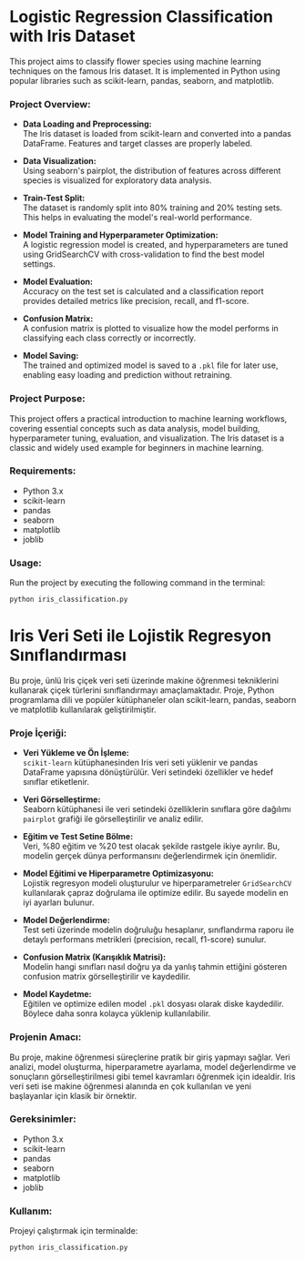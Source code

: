 
# Logistic Regression Classification with Iris Dataset

This project aims to classify flower species using machine learning techniques on the famous Iris dataset. It is implemented in Python using popular libraries such as scikit-learn, pandas, seaborn, and matplotlib.

### Project Overview:

- **Data Loading and Preprocessing:**  
  The Iris dataset is loaded from scikit-learn and converted into a pandas DataFrame. Features and target classes are properly labeled.

- **Data Visualization:**  
  Using seaborn's pairplot, the distribution of features across different species is visualized for exploratory data analysis.

- **Train-Test Split:**  
  The dataset is randomly split into 80% training and 20% testing sets. This helps in evaluating the model's real-world performance.

- **Model Training and Hyperparameter Optimization:**  
  A logistic regression model is created, and hyperparameters are tuned using GridSearchCV with cross-validation to find the best model settings.

- **Model Evaluation:**  
  Accuracy on the test set is calculated and a classification report provides detailed metrics like precision, recall, and f1-score.

- **Confusion Matrix:**  
  A confusion matrix is plotted to visualize how the model performs in classifying each class correctly or incorrectly.

- **Model Saving:**  
  The trained and optimized model is saved to a `.pkl` file for later use, enabling easy loading and prediction without retraining.

### Project Purpose:

This project offers a practical introduction to machine learning workflows, covering essential concepts such as data analysis, model building, hyperparameter tuning, evaluation, and visualization. The Iris dataset is a classic and widely used example for beginners in machine learning.

### Requirements:

- Python 3.x  
- scikit-learn  
- pandas  
- seaborn  
- matplotlib  
- joblib  

### Usage:

Run the project by executing the following command in the terminal:

```bash
python iris_classification.py
```



# Iris Veri Seti ile Lojistik Regresyon Sınıflandırması

Bu proje, ünlü Iris çiçek veri seti üzerinde makine öğrenmesi tekniklerini kullanarak çiçek türlerini sınıflandırmayı amaçlamaktadır. Proje, Python programlama dili ve popüler kütüphaneler olan scikit-learn, pandas, seaborn ve matplotlib kullanılarak geliştirilmiştir.

### Proje İçeriği:

- **Veri Yükleme ve Ön İşleme:**  
  `scikit-learn` kütüphanesinden Iris veri seti yüklenir ve pandas DataFrame yapısına dönüştürülür. Veri setindeki özellikler ve hedef sınıflar etiketlenir.

- **Veri Görselleştirme:**  
  Seaborn kütüphanesi ile veri setindeki özelliklerin sınıflara göre dağılımı `pairplot` grafiği ile görselleştirilir ve analiz edilir.

- **Eğitim ve Test Setine Bölme:**  
  Veri, %80 eğitim ve %20 test olacak şekilde rastgele ikiye ayrılır. Bu, modelin gerçek dünya performansını değerlendirmek için önemlidir.

- **Model Eğitimi ve Hiperparametre Optimizasyonu:**  
  Lojistik regresyon modeli oluşturulur ve hiperparametreler `GridSearchCV` kullanılarak çapraz doğrulama ile optimize edilir. Bu sayede modelin en iyi ayarları bulunur.

- **Model Değerlendirme:**  
  Test seti üzerinde modelin doğruluğu hesaplanır, sınıflandırma raporu ile detaylı performans metrikleri (precision, recall, f1-score) sunulur.

- **Confusion Matrix (Karışıklık Matrisi):**  
  Modelin hangi sınıfları nasıl doğru ya da yanlış tahmin ettiğini gösteren confusion matrix görselleştirilir ve kaydedilir.

- **Model Kaydetme:**  
  Eğitilen ve optimize edilen model `.pkl` dosyası olarak diske kaydedilir. Böylece daha sonra kolayca yüklenip kullanılabilir.

### Projenin Amacı:

Bu proje, makine öğrenmesi süreçlerine pratik bir giriş yapmayı sağlar. Veri analizi, model oluşturma, hiperparametre ayarlama, model değerlendirme ve sonuçların görselleştirilmesi gibi temel kavramları öğrenmek için idealdir. Iris veri seti ise makine öğrenmesi alanında en çok kullanılan ve yeni başlayanlar için klasik bir örnektir.

### Gereksinimler:

- Python 3.x  
- scikit-learn  
- pandas  
- seaborn  
- matplotlib  
- joblib  

### Kullanım:

Projeyi çalıştırmak için terminalde:

```bash
python iris_classification.py

